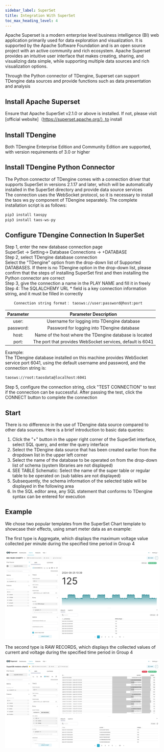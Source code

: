 ```yaml
---
sidebar_label: SuperSet
title: Integration With SuperSet
toc_max_heading_level: 4
---
```

Apache Superset is a modern enterprise level business intelligence (BI) web application primarily used for data exploration and visualization.
It is supported by the Apache Software Foundation and is an open source project with an active community and rich ecosystem.
Apache Superset provides an intuitive user interface that makes creating, sharing, and visualizing data simple, while supporting multiple data sources and rich visualization options.  

Through the Python connector of TDengine, Superset can support TDengine data sources and provide functions such as data presentation and analysis  

## Install Apache Superset
Ensure that Apache SuperSet v2.1.0 or above is installed. If not, please visit [official website]（https://superset.apache.org/）to install  

## Install TDengine
Both TDengine Enterprise Edition and Community Edition are supported, with version requirements of 3.0 or higher  

## Install TDengine Python Connector
The Python connector of TDengine comes with a connection driver that supports SuperSet in versions 2.1.17 and later, which will be automatically installed in the SuperSet directory and provide data source services  
The connection uses the WebSocket protocol, so it is necessary to install the taos ws py component of TDengine separately. The complete installation script is as follows:  
```bash
pip3 install taospy
pip3 install taos-ws-py
```

## Configure TDengine Connection In SuperSet
Step 1, enter the new database connection page  
SuperSet -> Setting-> Database Connections -> +DATABASE   
Step 2, select TDengine database connection  
Select the "TDengine" option from the drop-down list of Supported DATABASES. If there is no TDengine option in the drop-down list, please confirm that the steps of installing SuperSet first and then installing the Python connector are correct  
Step 3, give the connection a name in the PLAY NAME and fill it in freely  
Step 4: The SQLALCHEMY URL * field is a key connection information string, and it must be filled in correctly  
```bash
    Connection string format： taosws://user:password@host:port
```
| Parameter  | Parameter Description |
|:-------:|:---------:|
|user: | Username for logging into TDengine database
|password: | Password for logging into TDengine database
|host: | Name of the host where the TDengine database is located
|port: | The port that provides WebSocket services, default is 6041

Example:  
The TDengine database installed on this machine provides WebSocket service port 6041, using the default username and password, and the connection string is:  
```bash
taosws://root:taosdata@localhost:6041  
```
Step 5, configure the connection string, click "TEST CONNECTION" to test if the connection can be successful. After passing the test, click the CONNECT button to complete the connection  
       

## Start
There is no difference in the use of TDengine data source compared to other data sources. Here is a brief introduction to basic data queries:  
1. Click the "+" button in the upper right corner of the SuperSet interface, select SQL query, and enter the query interface  
2. Select the TDengine data source that has been created earlier from the dropdown list in the upper left corner  
3. Select the name of the database to be operated on from the drop-down list of schema (system libraries are not displayed)  
4. SEE TABLE Schematic: Select the name of the super table or regular table to be operated on (sub tables are not displayed)  
5. Subsequently, the schema information of the selected table will be displayed in the following area  
6. In the SQL editor area, any SQL statement that conforms to TDengine syntax can be entered for execution  

## Example
We chose two popular templates from the SuperSet Chart template to showcase their effects, using smart meter data as an example:  

The first type is Aggregate, which displays the maximum voltage value collected per minute during the specified time period in Group 4  

![superset-demo1](./superset-demo1.jpeg)  

The second type is RAW RECORDS, which displays the collected values of current and voltage during the specified time period in Group 4  

![superset-demo2](./superset-demo2.jpeg)  
